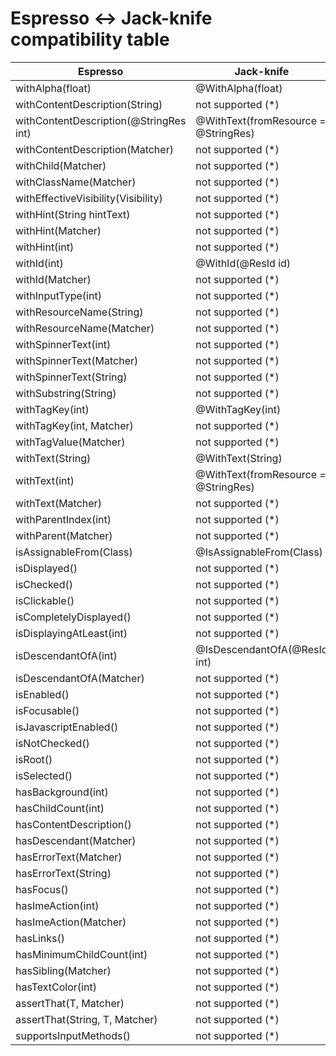 # Espresso <-> Jack-knife compatibility table
| Espresso                                  | Jack-knife        |
| ----------------------------------------- |-------------------|
| withAlpha(float)                          | @WithAlpha(float) |
| withContentDescription(String)            | not supported (*) |
| withContentDescription(@StringRes int)    | @WithText(fromResource = @StringRes) |
| withContentDescription(Matcher<String>)   | not supported (*) |
| withChild(Matcher<View>)                  | not supported (*) |
| withClassName(Matcher<String>)            | not supported (*) |
| withEffectiveVisibility(Visibility)       | not supported (*) |
| withHint(String hintText)                 | not supported (*) |
| withHint(Matcher<String>)                 | not supported (*) |
| withHint(int)                             | not supported (*) |
| withId(int)                               | @WithId(@ResId id) |
| withId(Matcher<Integer>)                  | not supported (*) |
| withInputType(int)                        | not supported (*) |
| withResourceName(String)                  | not supported (*) |
| withResourceName(Matcher<String>)         | not supported (*) |
| withSpinnerText(int)                      | not supported (*) |
| withSpinnerText(Matcher<String>)          | not supported (*) |
| withSpinnerText(String)                   | not supported (*) |
| withSubstring(String)                     | not supported (*) |
| withTagKey(int)                           | @WithTagKey(int) |
| withTagKey(int, Matcher<Object>)          | not supported (*) |
| withTagValue(Matcher<Object>)             | not supported (*) |
| withText(String)                          | @WithText(String) |
| withText(int)                             | @WithText(fromResource = @StringRes) |
| withText(Matcher<String>)                 | not supported (*) |
| withParentIndex(int)                      | not supported (*) |
| withParent(Matcher<View>)                 | not supported (*) |
| isAssignableFrom(Class)                   | @IsAssignableFrom(Class) |
| isDisplayed()                             | not supported (*) |
| isChecked()                               | not supported (*) |
| isClickable()                             | not supported (*) |
| isCompletelyDisplayed()                   | not supported (*) |
| isDisplayingAtLeast(int)                  | not supported (*) |
| isDescendantOfA(int)                      | @IsDescendantOfA(@ResId int) |
| isDescendantOfA(Matcher<View>)            | not supported (*) |
| isEnabled()                               | not supported (*) |
| isFocusable()                             | not supported (*) |
| isJavascriptEnabled()                     | not supported (*) |
| isNotChecked()                            | not supported (*) |
| isRoot()                                  | not supported (*) |
| isSelected()                              | not supported (*) |
| hasBackground(int)                        | not supported (*) |
| hasChildCount(int)                        | not supported (*) |
| hasContentDescription()                   | not supported (*) |
| hasDescendant(Matcher<View>)              | not supported (*) |
| hasErrorText(Matcher<String>)             | not supported (*) |
| hasErrorText(String)                      | not supported (*) |
| hasFocus()                                | not supported (*) |
| hasImeAction(int)                         | not supported (*) |
| hasImeAction(Matcher<Integer>)            | not supported (*) |
| hasLinks()                                | not supported (*) |
| hasMinimumChildCount(int)                 | not supported (*) |
| hasSibling(Matcher<View>)                 | not supported (*) |
| hasTextColor(int)                         | not supported (*) |
| assertThat(T, Matcher<T>)                 | not supported (*) |
| assertThat(String, T, Matcher<T>)         | not supported (*) |
| supportsInputMethods()                    | not supported (*) |
